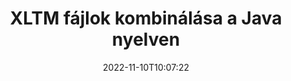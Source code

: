 ---
############################# Static ############################
layout: "auto-gen-merger"
date: 2022-11-10T10:07:22
draft: false
otherformats: pdf pps ppsx ppt pptx rtf tex vdx vsdm vsdx vssm vssx vstm vstx vsx vtx

############################# Head ############################
head_title: "Kombinálja az XLTM fájlokat a Java & J2SE Documents Merger API-n keresztül"
head_description: "Kombináljon több XLTM fájlt Java-ban a Dokumentumok-egyesítés API-val az összes adattal, stílussal és formázással forrásdokumentumként."

############################# Header ############################
title: "XLTM fájlok kombinálása a Java nyelven"
description: "Kombinálja a(z) XLTM elemet néhány soros Java kóddal."
bg_image: "https://cms.admin.containerize.com/templates/aspose/App_Themes/V3/images/bg/header1.png"
bg_overlay: false
button:
    enable: true
    icon: "fas fa-arrow-down"
    label: "Ingyenes próbaverzió letöltése"
    link: "https://downloads.groupdocs.com/merger/java"

############################# SubMenu ############################
submenu:
    enable: true

    left:
        img_alt: "GroupDocs.Merger for Java"
        image: "https://cms.admin.containerize.com/templates/groupdocs/images/product-logos/90x90-noborder/groupdocs-merger-java.png"
        product: "GroupDocs.Merger"
        platform: "Java"

    middle:
        button:

            # button loop
            - link: "https://apireference.groupdocs.com/merger/java"
              text: "API-referencia"

            # button loop
            - link: "https://github.com/groupdocs-merger"
              text: "Kódpéldák"

            # button loop
            - link: "https://products.groupdocs.app/merger/family"
              text: "Élő demók"

            # button loop
            - link: "https://purchase.groupdocs.com/pricing/merger/java"
              text: "Árazás"

    right:
        link_download: "https://downloads.groupdocs.com/merger"
        link_learn: "https://docs.groupdocs.com/merger/java"
        link_buy: "https://purchase.groupdocs.com"

############################# About ############################
about:
    enable: true
    title: "A GroupDocs.Merger for Java API-ról"
    content: |
        A [GroupDocs.Merger for Java](/hu/merger/java/) kényelmes megoldást kínál több PDF, Microsoft Office (Word, Excel, PowerPoint, OneNote), OpenDocument, HTML, képek és sok más dokumentumot egyetlen fájlba a Java alkalmazásokon belül. A GroupDocs.Merger sok erőfeszítést takarít meg, mivel megengedett az XLTM dokumentumok kombinálása – nincs szükség harmadik féltől származó szoftverek, asztali alkalmazások vagy bővítmények telepítésére. Most már felesleges az idejét pazarolni és a fájlokat manuálisan kombinálni! A GroupDocs küldetése a legjobb minőség biztosítása és a dokumentumfeldolgozási munkafolyamatok egyszerűsítése.
        
        A GroupDocs.Merger API megfelelő választás azokhoz a vállalati megoldásokhoz, amelyek fájlkombinációs funkciókat igényelnek. Ezek az API-k jól támogatottak minden nagyobb operációs rendszeren és platformon, beleértve a J2SE 7.0 (1.7), J2SE 8.0 (1.8), Java 10-t is.

############################# Steps ############################
steps:
    enable: true
    title_left: "Több XLTM fájl kombinálása a Java termékben"
    content_left: |
        A [GroupDocs.Merger for Java](/hu/merger/java/) néhány egyszerű lépés végrehajtásával megkönnyíti a Java fejlesztők számára több XLTM fájl kombinálását.
        
        * Hozzon létre egy példányt az **Merger**-ból, és adja meg a forrásdokumentum elérési útját konstruktor paraméterként.
        * Hívja a **Merger** osztály **Join**-ját, és adja át a második forrásdokumentum elérési utat.
        * Az egyesített dokumentum mentéséhez hívja a **Save** elemet az **Merger** osztályból.

    title_right: "rendszerkövetelmények"
    content_right: |
        A GroupDocs.Merger for Java API-k minden nagyobb platformon és operációs rendszeren támogatottak. Mielőtt végrehajtaná az alábbi kódot, győződjön meg arról, hogy a következő előfeltételek telepítve vannak a rendszeren.

        * Operációs rendszerek: Microsoft Windows, Linux, MacOS
        * Fejlesztési környezetek: NetBeans, IntelliJ IDEA, Eclipse
        * Keretrendszerek: J2SE 7.0 (1.7), J2SE 8.0 (1.8), Java 10
        * Töltse le a(z) GroupDocs.Merger for Java legújabb verzióját innen: [Maven](https://repository.groupdocs.com/webapp/#/artifacts/browse/tree/General/repo/com/groupdocs/groupdocs-merger)
         
    code: |
     {{% merger/additional-styles %}}
     {{< merger/code-merger title="Hogyan kombinálhatunk XLTM fájlokat a Java példakóddal">}}

        ```java    
        // Kombinálja az XLTM fájlokat a GroupDocs.Merger for Java API segítségével
        // Példányos egyesülés a bemeneti XLTM dokumentummal
        Merger merger = new Merger("input_1.xltm");

        // Hívja meg a Merger osztálypéldány csatlakozási metódusát, és adja át a második forrásdokumentum elérési útját
        merger.join("input_2.xltm");
    
        // Hívja a Merger osztály példányának mentési metódusát az egyesített dokumentum mentéséhez
        merger.save("merged-file.xltm"); 
        ```
     {{< /merger/code-merger >}}

############################# Demos ############################
demos:
    enable: true
    title: "Élő bemutatók – Online alkalmazás dokumentumok kombinálására"
    content: |
       Egynél több XLTM fájlt kombinálhat most a [GroupDocs.Merger Live Demos](https://products.groupdocs.app/merger/family) webhely meglátogatásával.
       Az élő demónak a következő előnyei vannak.
        
############################# About Formats ############################
about_formats:
    enable: true

############################# More Formats ############################
more_formats:
    enable: true
    title: "Más dokumentumformátumok egyesítése"
    content: |
        A Java dokumentum egyesítő API-t fájlformátumokhoz és képekhez. Kombináljon néhány népszerű dokumentumformátumot az alábbiak szerint.

############################# Back to top ###############################
back_to_top:
    enable: true
---